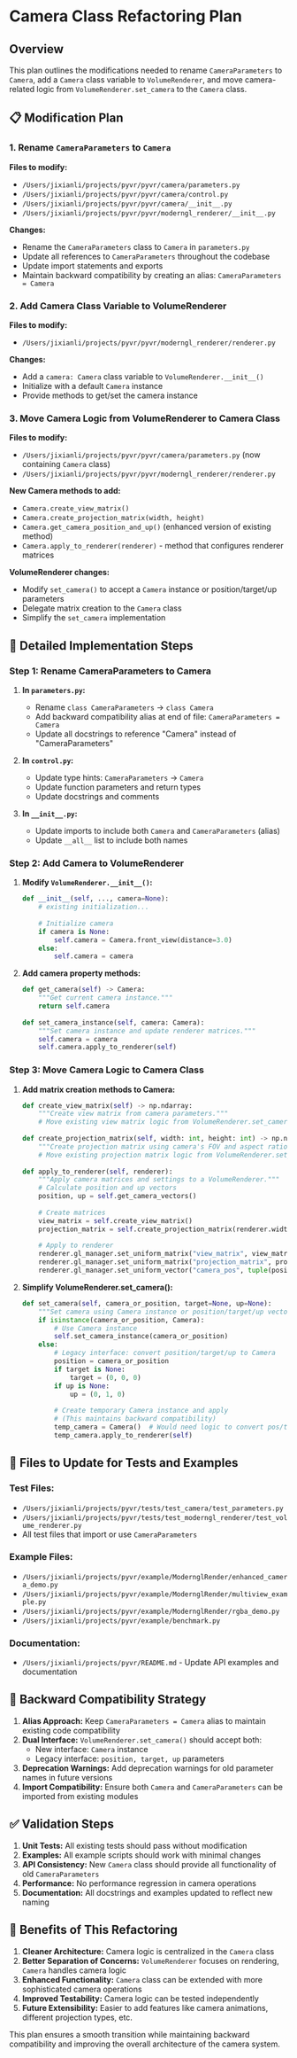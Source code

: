 # Camera Class Refactoring Plan

## Overview
This plan outlines the modifications needed to rename `CameraParameters` to `Camera`, add a `Camera` class variable to `VolumeRenderer`, and move camera-related logic from `VolumeRenderer.set_camera` to the `Camera` class.

## 📋 Modification Plan

### 1. Rename `CameraParameters` to `Camera`

**Files to modify:**
- `/Users/jixianli/projects/pyvr/pyvr/camera/parameters.py`
- `/Users/jixianli/projects/pyvr/pyvr/camera/control.py`
- `/Users/jixianli/projects/pyvr/pyvr/camera/__init__.py`
- `/Users/jixianli/projects/pyvr/pyvr/moderngl_renderer/__init__.py`

**Changes:**
- Rename the `CameraParameters` class to `Camera` in `parameters.py`
- Update all references to `CameraParameters` throughout the codebase
- Update import statements and exports
- Maintain backward compatibility by creating an alias: `CameraParameters = Camera`

### 2. Add Camera Class Variable to VolumeRenderer

**Files to modify:**
- `/Users/jixianli/projects/pyvr/pyvr/moderngl_renderer/renderer.py`

**Changes:**
- Add a `camera: Camera` class variable to `VolumeRenderer.__init__()`
- Initialize with a default `Camera` instance
- Provide methods to get/set the camera instance

### 3. Move Camera Logic from VolumeRenderer to Camera Class

**Files to modify:**
- `/Users/jixianli/projects/pyvr/pyvr/camera/parameters.py` (now containing `Camera` class)
- `/Users/jixianli/projects/pyvr/pyvr/moderngl_renderer/renderer.py`

**New Camera methods to add:**
- `Camera.create_view_matrix()`
- `Camera.create_projection_matrix(width, height)`
- `Camera.get_camera_position_and_up()` (enhanced version of existing method)
- `Camera.apply_to_renderer(renderer)` - method that configures renderer matrices

**VolumeRenderer changes:**
- Modify `set_camera()` to accept a `Camera` instance or position/target/up parameters
- Delegate matrix creation to the `Camera` class
- Simplify the `set_camera` implementation

## 🔧 Detailed Implementation Steps

### Step 1: Rename CameraParameters to Camera
1. **In `parameters.py`:**
   - Rename `class CameraParameters` → `class Camera`
   - Add backward compatibility alias at end of file: `CameraParameters = Camera`
   - Update all docstrings to reference "Camera" instead of "CameraParameters"

2. **In `control.py`:**
   - Update type hints: `CameraParameters` → `Camera`
   - Update function parameters and return types
   - Update docstrings and comments

3. **In `__init__.py`:**
   - Update imports to include both `Camera` and `CameraParameters` (alias)
   - Update `__all__` list to include both names

### Step 2: Add Camera to VolumeRenderer
1. **Modify `VolumeRenderer.__init__()`:**
   ```python
   def __init__(self, ..., camera=None):
       # existing initialization...
       
       # Initialize camera
       if camera is None:
           self.camera = Camera.front_view(distance=3.0)
       else:
           self.camera = camera
   ```

2. **Add camera property methods:**
   ```python
   def get_camera(self) -> Camera:
       """Get current camera instance."""
       return self.camera
       
   def set_camera_instance(self, camera: Camera):
       """Set camera instance and update renderer matrices."""
       self.camera = camera
       self.camera.apply_to_renderer(self)
   ```

### Step 3: Move Camera Logic to Camera Class
1. **Add matrix creation methods to Camera:**
   ```python
   def create_view_matrix(self) -> np.ndarray:
       """Create view matrix from camera parameters."""
       # Move existing view matrix logic from VolumeRenderer.set_camera
       
   def create_projection_matrix(self, width: int, height: int) -> np.ndarray:
       """Create projection matrix using camera's FOV and aspect ratio."""
       # Move existing projection matrix logic from VolumeRenderer.set_camera
       
   def apply_to_renderer(self, renderer):
       """Apply camera matrices and settings to a VolumeRenderer."""
       # Calculate position and up vectors
       position, up = self.get_camera_vectors()
       
       # Create matrices
       view_matrix = self.create_view_matrix()
       projection_matrix = self.create_projection_matrix(renderer.width, renderer.height)
       
       # Apply to renderer
       renderer.gl_manager.set_uniform_matrix("view_matrix", view_matrix)
       renderer.gl_manager.set_uniform_matrix("projection_matrix", projection_matrix)
       renderer.gl_manager.set_uniform_vector("camera_pos", tuple(position))
   ```

2. **Simplify VolumeRenderer.set_camera():**
   ```python
   def set_camera(self, camera_or_position, target=None, up=None):
       """Set camera using Camera instance or position/target/up vectors."""
       if isinstance(camera_or_position, Camera):
           # Use Camera instance
           self.set_camera_instance(camera_or_position)
       else:
           # Legacy interface: convert position/target/up to Camera
           position = camera_or_position
           if target is None:
               target = (0, 0, 0)
           if up is None:
               up = (0, 1, 0)
           
           # Create temporary Camera instance and apply
           # (This maintains backward compatibility)
           temp_camera = Camera()  # Would need logic to convert pos/target/up
           temp_camera.apply_to_renderer(self)
   ```

## 📁 Files to Update for Tests and Examples

### Test Files:
- `/Users/jixianli/projects/pyvr/tests/test_camera/test_parameters.py`
- `/Users/jixianli/projects/pyvr/tests/test_moderngl_renderer/test_volume_renderer.py`
- All test files that import or use `CameraParameters`

### Example Files:
- `/Users/jixianli/projects/pyvr/example/ModernglRender/enhanced_camera_demo.py`
- `/Users/jixianli/projects/pyvr/example/ModernglRender/multiview_example.py`
- `/Users/jixianli/projects/pyvr/example/ModernglRender/rgba_demo.py`
- `/Users/jixianli/projects/pyvr/example/benchmark.py`

### Documentation:
- `/Users/jixianli/projects/pyvr/README.md` - Update API examples and documentation

## 🔄 Backward Compatibility Strategy

1. **Alias Approach:** Keep `CameraParameters = Camera` alias to maintain existing code compatibility
2. **Dual Interface:** `VolumeRenderer.set_camera()` should accept both:
   - New interface: `Camera` instance
   - Legacy interface: `position, target, up` parameters
3. **Deprecation Warnings:** Add deprecation warnings for old parameter names in future versions
4. **Import Compatibility:** Ensure both `Camera` and `CameraParameters` can be imported from existing modules

## ✅ Validation Steps

1. **Unit Tests:** All existing tests should pass without modification
2. **Examples:** All example scripts should work with minimal changes
3. **API Consistency:** New `Camera` class should provide all functionality of old `CameraParameters`
4. **Performance:** No performance regression in camera operations
5. **Documentation:** All docstrings and examples updated to reflect new naming

## 🎯 Benefits of This Refactoring

1. **Cleaner Architecture:** Camera logic is centralized in the `Camera` class
2. **Better Separation of Concerns:** `VolumeRenderer` focuses on rendering, `Camera` handles camera logic
3. **Enhanced Functionality:** `Camera` class can be extended with more sophisticated camera operations
4. **Improved Testability:** Camera logic can be tested independently
5. **Future Extensibility:** Easier to add features like camera animations, different projection types, etc.

This plan ensures a smooth transition while maintaining backward compatibility and improving the overall architecture of the camera system.